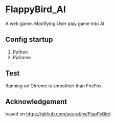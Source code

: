# FlappyBird_AI
A web game. Modifying User play game into AI.

## Config startup
1. Python
2. PyGame

## Test
Running on Chrome is smoothier than FireFox.

## Acknowledgement
based on https://github.com/sourabhv/FlapPyBird
